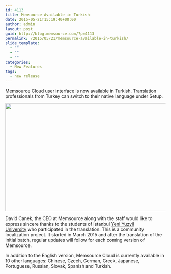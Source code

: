 ```yaml
---
id: 4113
title: Memsource Available in Turkish
date: 2015-05-21T15:19:40+00:00
author: admin
layout: post
guid: http://blog.memsource.com/?p=4113
permalink: /2015/05/21/memsource-available-in-turkish/
slide_template:
  - ""
  - ""
  - ""
categories:
  - New Features
tags:
  - new release
---
```

Memsource Cloud user interface is now available in Turkish. Translation professionals from Turkey can switch to their native language under Setup.<!--more-->

[<img class="alignnone size-full wp-image-4114" title="image003" src="/wp-content/uploads/2015/05/image003.png" alt="" width="555" height="339" />](/wp-content/uploads/2015/05/image003.png)

David Canek, the CEO at Memsource along with the staff would like to express sincere thanks to the students of Istanbul <a href="http://www.yeniyuzyil.edu.tr/" target="_blank">Yeni Yuzyil University</a> who participated in the translation. This is a community localization project. It started in March 2015 and after the translation of the initial batch, regular updates will follow for each coming version of Memsource.

In addition to the English version, Memsource Cloud is currently available in 10 other languages: Chinese, Czech, German, Greek, Japanese, Portuguese, Russian, Slovak, Spanish and Turkish.